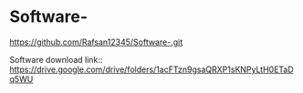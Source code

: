 # Software-
https://github.com/Rafsan12345/Software-.git


Software download link:: https://drive.google.com/drive/folders/1acFTzn9gsaQRXP1sKNPyLtH0ETaDq5WU
